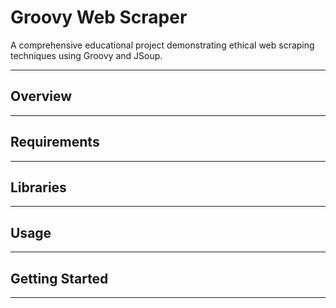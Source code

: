 # Groovy Web Scraper

A comprehensive educational project demonstrating ethical web scraping techniques using Groovy and JSoup.

---

## Overview


---

## Requirements


---

## Libraries


---


## Usage


---

## Getting Started


---